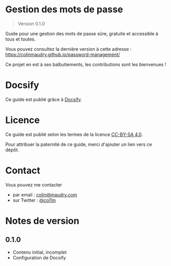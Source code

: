 # Gestion des mots de passe

> Version 0.1.0

Guide pour une gestion des mots de passe sûre, gratuite et accessible à tous et toutes.

Vous pouvez consultez la dernière version à cette adresse : https://colinmaudry.github.io/password-management/

Ce projet en est à ses balbutiements, les contributions sont les bienvenues !

# Docsify

Ce guide est publié grâce à [Docsify](https://docsify.js.org/#/).

# Licence

Ce guide est publié selon les termes de la licence [CC-BY-SA 4.0](https://creativecommons.org/licenses/by-sa/4.0/).

Pour attribuer la paternité de ce guide, merci d'ajouter un lien vers ce dépôt.

# Contact

Vous pouvez me contacter

- par email : colin@maudry.com
- sur Twitter : [@col1m](https://twitter.com/col1m)

# Notes de version

## 0.1.0

- Contenu initial, incomplet
- Configuration de Docsify
